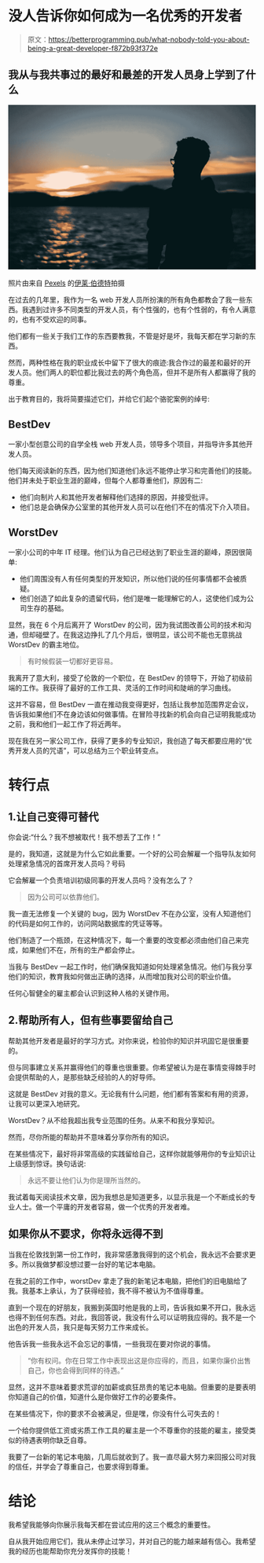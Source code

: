 # 没人告诉你如何成为一名优秀的开发者

> 原文：<https://betterprogramming.pub/what-nobody-told-you-about-being-a-great-developer-f872b93f372e>

## 我从与我共事过的最好和最差的开发人员身上学到了什么

![](img/f7602f0fdd9846996c73174651f57625.png)

照片由来自 [Pexels](https://www.pexels.com/photo/silhouette-of-man-during-sunrise-762528/?utm_content=attributionCopyText&utm_medium=referral&utm_source=pexels) 的[伊莱·伯德特](https://www.pexels.com/@eli-burdette-251528?utm_content=attributionCopyText&utm_medium=referral&utm_source=pexels)拍摄

在过去的几年里，我作为一名 web 开发人员所扮演的所有角色都教会了我一些东西。我遇到过许多不同类型的开发人员，有个性强的，也有个性弱的，有令人满意的，也有不受欢迎的同事。

他们都有一些关于我们工作的东西要教我，不管是好是坏，我每天都在学习新的东西。

然而，两种性格在我的职业成长中留下了很大的痕迹:我合作过的最差和最好的开发人员。他们两人的职位都比我过去的两个角色高，但并不是所有人都赢得了我的尊重。

出于教育目的，我将简要描述它们，并给它们起个骆驼案例的绰号:

## **BestDev**

一家小型创意公司的自学全栈 web 开发人员，领导多个项目，并指导许多其他开发人员。

他们每天阅读新的东西，因为他们知道他们永远不能停止学习和完善他们的技能。他们并未处于职业生涯的巅峰，但每个人都尊重他们，原因有二:

*   他们向制片人和其他开发者解释他们选择的原因，并接受批评。
*   他们总是会确保办公室里的其他开发人员可以在他们不在的情况下介入项目。

## **WorstDev**

一家小公司的中年 IT 经理。他们认为自己已经达到了职业生涯的巅峰，原因很简单:

*   他们周围没有人有任何类型的开发知识，所以他们说的任何事情都不会被质疑。
*   他们创造了如此复杂的遗留代码，他们是唯一能理解它的人，这使他们成为公司生存的基础。

显然，我在 6 个月后离开了 WorstDev 的公司，因为我试图改善公司的技术和沟通，但却碰壁了。在我这边挣扎了几个月后，很明显，该公司不能也无意挑战 WorstDev 的霸主地位。

> 有时候假装一切都好更容易。

我离开了意大利，接受了伦敦的一个职位，在 BestDev 的领导下，开始了初级前端的工作。我获得了最好的工作工具、灵活的工作时间和陡峭的学习曲线。

这并不容易，但 BestDev 一直在推动我变得更好，包括让我参加范围界定会议，告诉我如果他们不在身边该如何做事情。在冒险寻找新的机会向自己证明我能成功之前，我和他们一起工作了将近两年。

现在我在另一家公司工作，获得了更多的专业知识，我创造了每天都要应用的“优秀开发人员的咒语”，可以总结为三个职业转变点。

# 转行点

## 1.让自己变得可替代

你会说:“什么？我不想被取代！我不想丢了工作！”

是的，我知道，这就是为什么它如此重要。一个好的公司会解雇一个指导队友如何处理紧急情况的首席开发人员吗？号码

它会解雇一个负责培训初级同事的开发人员吗？没有怎么了？

> 因为公司可以依靠他们。

我一直无法修复一个关键的 bug，因为 WorstDev 不在办公室，没有人知道他们的代码是如何工作的，访问网站数据库的凭证等等。

他们制造了一个瓶颈，在这种情况下，每一个重要的改变都必须由他们自己来完成，如果他们不在，所有的生产都会停止。

当我与 BestDev 一起工作时，他们确保我知道如何处理紧急情况。他们与我分享他们的知识，教育我如何做出正确的选择，从而增加我对公司的职业价值。

任何心智健全的雇主都会认识到这种人格的关键作用。

## 2.帮助所有人，但有些事要留给自己

帮助其他开发者是最好的学习方式。对你来说，检验你的知识并巩固它是很重要的。

但与同事建立关系并赢得他们的尊重也很重要。你希望被认为是在事情变得棘手时会提供帮助的人，是那些缺乏经验的人的好导师。

这就是 BestDev 对我的意义。无论我有什么问题，他们都有答案和有用的资源，让我可以更深入地研究。

WorstDev？从不给我超出我专业范围的任务。从来不和我分享知识。

然而，尽你所能的帮助并不意味着分享你所有的知识。

在某些情况下，最好将非常高级的实践留给自己，这样你就能够用你的专业知识让上级感到惊讶。换句话说:

> 永远不要让他们认为你是理所当然的。

我试着每天阅读技术文章，因为我想总是知道更多，以显示我是一个不断成长的专业人士。做一个平庸的开发者容易，做一个优秀的开发者难。

## 如果你从不要求，你将永远得不到

当我在伦敦找到第一份工作时，我非常感激我得到的这个机会，我永远不会要求更多。所以我做梦都没想过要一台好的笔记本电脑。

在我之前的工作中，worstDev 拿走了我的新笔记本电脑，把他们的旧电脑给了我。我基本上承认，为了获得经验，我不得不被认为不值得尊重。

直到一个现在的好朋友，我搬到英国时他是我的上司，告诉我如果不开口，我永远也得不到任何东西。对此，我回答说，我没有什么可以证明我应得的。我不是一个出色的开发人员，我只是每天努力工作来成长。

他告诉我一些我永远不会忘记的事情，一些我现在要对你说的事情。

> “你有权问。你在日常工作中表现出这是你应得的，而且，如果你廉价出售自己，你也会得到同样的待遇。”

显然，这并不意味着要求荒谬的加薪或疯狂昂贵的笔记本电脑。但重要的是要表明你知道自己的价值，知道什么是你做好工作的必要条件。

在某些情况下，你的要求不会被满足，但是嘿，你没有什么可失去的！

一个给你提供低工资或劣质工作工具的雇主是一个不尊重你的技能的雇主，接受类似的待遇表明你缺乏自尊。

我要了一台新的笔记本电脑，几周后就收到了。我一直尽最大努力来回报公司对我的信任，并学会了尊重自己，也要求得到尊重。

# 结论

我希望我能够向你展示我每天都在尝试应用的这三个概念的重要性。

自从我开始应用它们，我从未停止过学习，并对自己的能力越来越有信心。我希望我的经历也能帮助你充分发挥你的技能！
